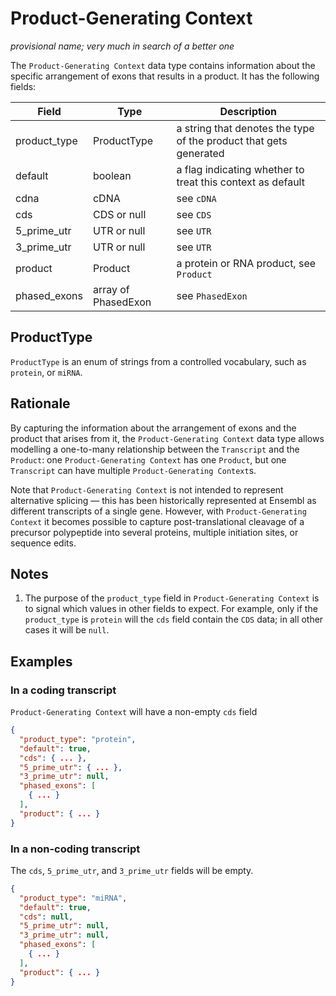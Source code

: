 # Product-Generating Context

_provisional name; very much in search of a better one_

The `Product-Generating Context` data type contains information about the specific arrangement of exons that results in a product. It has the following fields:

| Field         | Type                | Description |
|---------------|---------------------|-------------|
| product_type  | ProductType         | a string that denotes the type of the product that gets generated
| default       | boolean             | a flag indicating whether to treat this context as default
| cdna          | cDNA                | see `cDNA`
| cds           | CDS or null         | see `CDS`
| 5_prime_utr   | UTR or null         | see `UTR`
| 3_prime_utr   | UTR or null         | see `UTR`
| product       | Product             | a protein or RNA product, see `Product`
| phased_exons  | array of PhasedExon | see `PhasedExon`

## ProductType
`ProductType` is an enum of strings from a controlled vocabulary, such as `protein`, or `miRNA`.

## Rationale
By capturing the information about the arrangement of exons and the product that arises from it, the `Product-Generating Context` data type allows modelling a one-to-many relationship between the `Transcript` and the `Product`: one `Product-Generating Context` has one `Product`, but one `Transcript` can have multiple `Product-Generating Context`s.

Note that `Product-Generating Context` is not intended to represent alternative splicing — this has been historically represented at Ensembl as different transcripts of a single gene. However, with `Product-Generating Context` it becomes possible to capture post-translational cleavage of a precursor polypeptide into several proteins, multiple initiation sites, or sequence edits.

## Notes
1. The purpose of the `product_type` field in `Product-Generating Context` is to signal which values in other fields to expect. For example, only if the `product_type` is `protein` will the `cds` field contain the `CDS` data; in all other cases it will be `null`.

## Examples

### In a coding transcript

`Product-Generating Context` will have a non-empty `cds` field

```json
{
  "product_type": "protein",
  "default": true,
  "cds": { ... },
  "5_prime_utr": { ... },
  "3_prime_utr": null,
  "phased_exons": [
    { ... }
  ],
  "product": { ... }
}
```

### In a non-coding transcript

The `cds`, `5_prime_utr`, and `3_prime_utr` fields will be empty.

```json
{
  "product_type": "miRNA",
  "default": true,
  "cds": null,
  "5_prime_utr": null,
  "3_prime_utr": null,
  "phased_exons": [
    { ... }
  ],
  "product": { ... }
}
```
